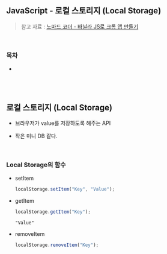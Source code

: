 ## JavaScript - 로컬 스토리지 (Local Storage)

> 참고 자료 : <a href="https://nomadcoders.co/javascript-for-beginners">노마드 코더 - 바닐라 JS로 크롬 앱 만들기</a>

<br/>

### 목차

- <a href=""></a>

<br/><br/>

## 로컬 스토리지 (Local Storage)

- 브라우저가 value를 저장하도록 해주는 API

- 작은 미니 DB 같다.

<br/>

### Local Storage의 함수

- setItem

  ```javascript
  localStorage.setItem("Key", "Value");
  ```

- getItem

  ```javascript
  localStorage.getItem("Key");
  ```

  ```
  "Value"
  ```

- removeItem

  ```javascript
  localStorage.removeItem("Key");
  ```
